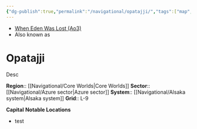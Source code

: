 ```yaml
---
{"dg-publish":true,"permalink":"/navigational/opatajji/","tags":["map","planet","core","azure","alsaka","unfinished"]}
---
```


- [When Eden Was Lost (Ao3)](https://archiveofourown.org/works/19334440/chapters/45992584)
- Also known as 
# Opatajji
Desc

**Region**::  [[Navigational/Core Worlds\|Core Worlds]]
**Sector**::  [[Navigational/Azure sector\|Azure sector]]
**System**::  [[Navigational/Alsaka system\|Alsaka system]]
**Grid**::  L-9

**Capital**
**Notable Locations**
- test

